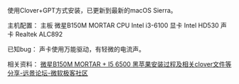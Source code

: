 使用Clover+GPT方式安装，已更新到最新的macOS Sierra。

主机配置：
主板	微星B150M MORTAR
CPU	Intel i3-6100
显卡	Intel HD530
声卡	Realtek ALC892

已知bug：
声卡使用万能驱动，有轻微的电流声。

相关资料：
 [微星B150M  MORTAR  +  I5  6500 黑苹果安装过程及相关clover文件等分享-远景论坛-微软极客社区](http://bbs.pcbeta.com/viewthread-1691731-1-1.html)

